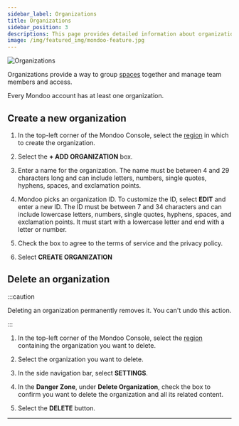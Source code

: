 ```yaml
---
sidebar_label: Organizations
title: Organizations
sidebar_position: 3
descriptions: This page provides detailed information about organizations in Mondoo Platform.
image: /img/featured_img/mondoo-feature.jpg
---
```


![Organizations](/img/platform/start/organizations.png)

Organizations provide a way to group [spaces](/platform/start/organize/spaces) together and manage team members and access.

Every Mondoo account has at least one organization.

## Create a new organization

1. In the top-left corner of the Mondoo Console, select the [region](regions.md) in which to create the organization.

2. Select the **+ ADD ORGANIZATION** box.

3. Enter a name for the organization. The name must be between 4 and 29 characters long and can include letters, numbers, single quotes, hyphens, spaces, and exclamation points.

4. Mondoo picks an organization ID. To customize the ID, select **EDIT** and enter a new ID. The ID must be between 7 and 34 characters and can include lowercase letters, numbers, single quotes, hyphens, spaces, and exclamation points. It must start with a lowercase letter and end with a letter or number.

5. Check the box to agree to the terms of service and the privacy policy.

6. Select **CREATE ORGANIZATION**

## Delete an organization

:::caution

Deleting an organization permanently removes it. You can't undo this action.

:::

1. In the top-left corner of the Mondoo Console, select the [region](regions.md) containing the organization you want to delete.

2. Select the organization you want to delete.

3. In the side navigation bar, select **SETTINGS**.

4. In the **Danger Zone**, under **Delete Organization**, check the box to confirm you want to delete the organization and all its related content.

5. Select the **DELETE** button.

---

